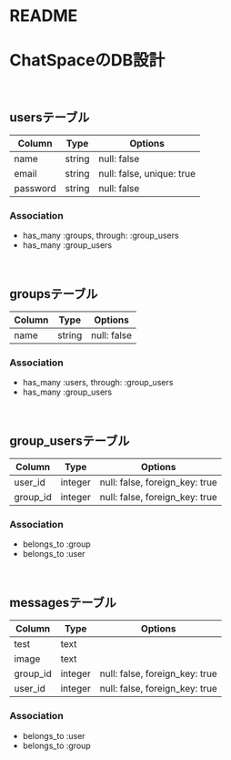 # README

# ChatSpaceのDB設計
<br>

## usersテーブル
|Column|Type|Options|
|------|----|-------|
|name|string|null: false|
|email|string|null: false, unique: true|
|password|string|null: false|

### Association
- has_many :groups, through: :group_users
- has_many :group_users
<br>

## groupsテーブル
|Column|Type|Options|
|------|----|-------|
|name|string|null: false|

### Association
- has_many :users, through: :group_users
- has_many :group_users
<br>

## group_usersテーブル
|Column|Type|Options|
|------|----|-------|
|user_id|integer|null: false, foreign_key: true|
|group_id|integer|null: false, foreign_key: true|

### Association
- belongs_to :group
- belongs_to :user
<br>

## messagesテーブル
|Column|Type|Options|
|------|----|-------|
|test|text||
|image|text||
|group_id|integer|null: false, foreign_key: true|
|user_id|integer|null: false, foreign_key: true|

### Association
- belongs_to :user
- belongs_to :group
